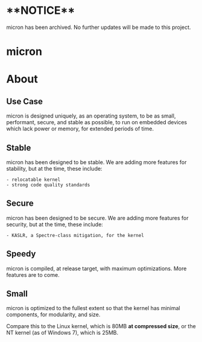 # \*\***NOTICE**\*\*
micron has been archived. No further updates will be made to this project.

# micron

# About
## Use Case
micron is designed uniquely, as an operating system, to be as small, performant, secure, and stable as possible, to run on embedded devices which lack power or memory, for extended periods of time.

## Stable
micron has been designed to be stable. We are adding more features for stability, but at the time, these include:

    - relocatable kernel
    - strong code quality standards

## Secure
micron has been designed to be secure. We are adding more features for security, but at the time, these include:

    - KASLR, a Spectre-class mitigation, for the kernel

## Speedy
micron is compiled, at release target, with maximum optimizations. More features are to come.

## Small
micron is optimized to the fullest extent so that the kernel has minimal components, for modularity, and size.

Compare this to the Linux kernel, which is 80MB **at compressed size**, or the NT kernel (as of Windows 7), which is 25MB.
